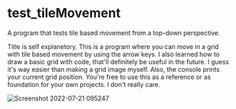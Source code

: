 # test_tileMovement
A program that tests tile based movement from a top-down perspective.

Title is self explanetory. This is a program where you can move in a grid with tile based movement by using the arrow keys. I also learned how to draw a basic grid with code, that'll definitely be useful in the future. I guess it's way easier than making a grid image myself. Also, the console prints your current grid position. You're free to use this as a reference or as foundation for your own projects. I don't really care.

![Screenshot 2022-07-21 095247](https://user-images.githubusercontent.com/86173616/180235503-fa8bd517-142e-455e-bcbb-aae5faac0889.png)
